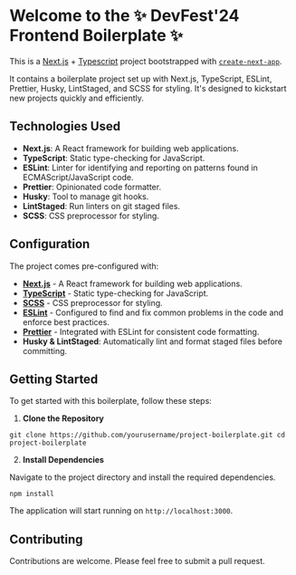 # Welcome to the ✨ DevFest'24 Frontend Boilerplate ✨

This is a [Next.js](https://nextjs.org/) + [Typescript](https://www.typescriptlang.org/) project bootstrapped with [`create-next-app`](https://github.com/vercel/next.js/tree/canary/packages/create-next-app).

It contains a boilerplate project set up with Next.js, TypeScript, ESLint, Prettier, Husky, LintStaged, and SCSS for styling. It's designed to kickstart new projects quickly and efficiently.

## Technologies Used

- **Next.js**: A React framework for building web applications.
- **TypeScript**: Static type-checking for JavaScript.
- **ESLint**: Linter for identifying and reporting on patterns found in ECMAScript/JavaScript code.
- **Prettier**: Opinionated code formatter.
- **Husky**: Tool to manage git hooks.
- **LintStaged**: Run linters on git staged files.
- **SCSS**: CSS preprocessor for styling.

## Configuration

The project comes pre-configured with:

- [**Next.js**](https://nextjs.org/) - A React framework for building web applications.
- [**TypeScript**](https://www.typescriptlang.org/) - Static type-checking for JavaScript.
- [**SCSS**](https://sass-lang.com/) - CSS preprocessor for styling.
- [**ESLint**](https://eslint.org/) - Configured to find and fix common problems in the code and enforce best practices.
- [**Prettier**](https://prettier.io/) - Integrated with ESLint for consistent code formatting.
- **Husky & LintStaged**: Automatically lint and format staged files before committing.

## Getting Started

To get started with this boilerplate, follow these steps:

1. **Clone the Repository**

```git clone https://github.com/yourusername/project-boilerplate.git cd project-boilerplate```

2. **Install Dependencies**

Navigate to the project directory and install the required dependencies.

```npm install```

The application will start running on `http://localhost:3000`.


## Contributing

Contributions are welcome. Please feel free to submit a pull request.







